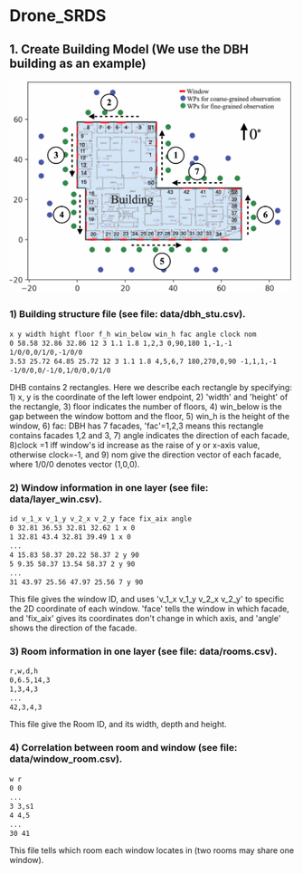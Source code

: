 # Drone_SRDS

## 1. Create Building Model (We use the DBH building as an example)
<img src="building_sample.png" width="500"> 

### 1) Building structure file (see file: data/dbh_stu.csv). 

```
x y width hight floor f_h win_below win_h fac angle clock nom
0 58.58 32.86 32.86 12 3 1.1 1.8 1,2,3 0,90,180 1,-1,-1 1/0/0,0/1/0,-1/0/0
3.53 25.72 64.85 25.72 12 3 1.1 1.8 4,5,6,7 180,270,0,90 -1,1,1,-1 -1/0/0,0/-1/0,1/0/0,0/1/0
```
DHB contains 2 rectangles. Here we describe each rectangle by specifying: 1) x, y is the coordinate of the left lower endpoint, 2) 'width' and 'height' of the rectangle, 3) floor indicates the number of floors, 4) win_below is the gap between the window bottom and the floor, 5) win_h is the height of the window, 6) fac: DBH has 7 facades, 'fac'=1,2,3 means this rectangle contains facades 1,2 and 3, 7) angle indicates the direction of each facade, 8)clock =1 iff window's id increase as the raise of y or x-axis value, otherwise clock=-1, and 9) nom give the direction vector of each facade, where 1/0/0 denotes vector (1,0,0).

### 2) Window information in one layer (see file: data/layer_win.csv). 

```
id v_1_x v_1_y v_2_x v_2_y face fix_aix angle
0 32.81 36.53 32.81 32.62 1 x 0
1 32.81 43.4 32.81 39.49 1 x 0
...
4 15.83 58.37 20.22 58.37 2 y 90
5 9.35 58.37 13.54 58.37 2 y 90
...
31 43.97 25.56 47.97 25.56 7 y 90
```
This file gives the window ID, and uses 'v_1_x v_1_y v_2_x v_2_y' to specific the 2D coordinate of each window. 'face' tells the window in which facade, and 'fix_aix' gives its coordinates don't change in which axis, and 'angle' shows the direction of the facade. 

### 3) Room information in one layer (see file: data/rooms.csv). 

```
r,w,d,h
0,6.5,14,3
1,3,4,3
...
42,3,4,3
```
This file give the Room ID, and its width, depth and height. 

### 4) Correlation between room and window (see file: data/window_room.csv). 
```
w r
0 0
...
3 3,s1
4 4,5
...
30 41
```
This file tells which room each window locates in (two rooms may share one window). 




